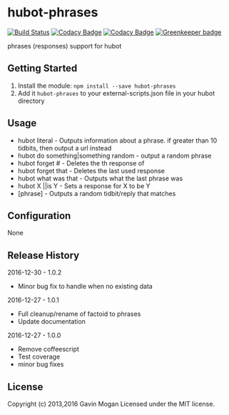 # hubot-phrases

[![Build Status](https://travis-ci.org/halkeye/hubot-phrases.png?branch=master)](https://travis-ci.org/halkeye/hubot-phrases)
[![Codacy Badge](https://api.codacy.com/project/badge/Grade/667ad904c0dd4cea94f50e513720e71a)](https://www.codacy.com/app/halkeye/hubot-phrases?utm_source=github.com&amp;utm_medium=referral&amp;utm_content=halkeye/hubot-phrases&amp;utm_campaign=Badge_Grade)
[![Codacy Badge](https://api.codacy.com/project/badge/Coverage/667ad904c0dd4cea94f50e513720e71a)](https://www.codacy.com/app/halkeye/hubot-phrases?utm_source=github.com&utm_medium=referral&utm_content=halkeye/hubot-phrases&utm_campaign=Badge_Coverage) [![Greenkeeper badge](https://badges.greenkeeper.io/halkeye/hubot-phrases.svg)](https://greenkeeper.io/)

phrases (responses) support for hubot

## Getting Started
1. Install the module: `npm install --save hubot-phrases`
2. Add it `hubot-phrases` to your external-scripts.json file in your hubot directory

## Usage

* hubot literal <phrase> - Outputs information about a phrase. if greater than 10 tidbits, then output a url instead
* hubot do something|something random - output a random phrase
* hubot forget <phrase>#<num> - Deletes the <num>th response of <phrase>
* hubot forget that - Deletes the last used response
* hubot what was that - Outputs what the last phrase was
* hubot X <reply>|<action>|is Y - Sets a response for X to be Y
* [phrase] - Outputs a random tidbit/reply that matches <phrase>

## Configuration

None

## Release History

2016-12-30 - 1.0.2

* Minor bug fix to handle when no existing data

2016-12-27 - 1.0.1

* Full cleanup/rename of factoid to phrases
* Update documentation

2016-12-27 - 1.0.0

* Remove coffeescript
* Test coverage
* minor bug fixes

## License
Copyright (c) 2013,2016 Gavin Mogan
Licensed under the MIT license.
